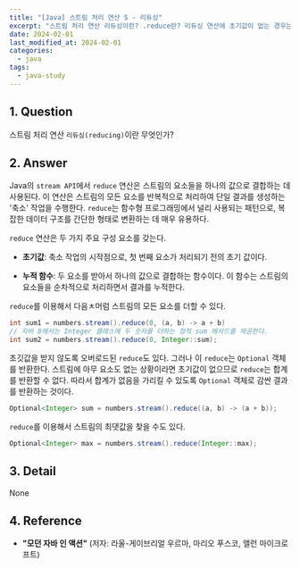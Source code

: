 ```yaml
---
title: "[Java] 스트림 처리 연산 5 - 리듀싱"
excerpt: "스트림 처리 연산 리듀싱이란? .reduce란? 리듀싱 연산에 초기값이 없는 경우는 어떻게 처리하는가? 리듀싱 연산으로 요소의 합, 최댓값, 최솟값을 계산하는 방법은 무엇인가?"
date: 2024-02-01
last_modified_at: 2024-02-01
categories:
  - java
tags:
  - java-study
---
```


## 1. Question

스트림 처리 연산 `리듀싱(reducing)`이란 무엇인가?

## 2. Answer

Java의 `stream API`에서 `reduce` 연산은 스트림의 요소들을 하나의 값으로 결합하는 데 사용된다. 이 연산은 스트림의 모든 요소를 반복적으로 처리하여 단일 결과를 생성하는 '축소' 작업을 수행한다. `reduce`는 함수형 프로그래밍에서 널리 사용되는 패턴으로, 복잡한 데이터 구조를 간단한 형태로 변환하는 데 매우 유용하다.

`reduce` 연산은 두 가지 주요 구성 요소를 갖는다.

* **초기값**: 축소 작업의 시작점으로, 첫 번째 요소가 처리되기 전의 초기 값이다.

* **누적 함수**: 두 요소를 받아서 하나의 값으로 결합하는 함수이다. 이 함수는 스트림의 요소들을 순차적으로 처리하면서 결과를 누적한다.

`reduce`를 이용해서 다음ㅊ머럼 스트림의 모든 요소를 더할 수 있다.

```java
int sum1 = numbers.stream().reduce(0, (a, b) -> a + b)
// 자바 8에서는 Integer 클래스에 두 숫자를 더하는 정적 sum 메서드를 제공한다.
int sum2 = numbers.stream().reduce(0, Integer::sum);
```

초깃값을 받지 않도록 오버로드된 `reduce`도 있다. 그러나 이 `reduce`는 `Optional` 객체를 반환한다. 스트림에 아무 요소도 없는 상황이라면 초기값이 없으므로 `reduce`는 합계를 반환할 수 없다. 따라서 합계가 없음을 가리킬 수 있도록 `Optional` 객체로 감싼 결과를 반환하는 것이다.

```java
Optional<Integer> sum = numbers.stream().reduce((a, b) -> (a + b));
```

`reduce`를 이용해서 스트림의 최댓값을 찾을 수도 있다.

```java
Optional<Integer> max = numbers.stream().reduce(Integer::max);
```

## 3. Detail

None

## 4. Reference

* **"모던 자바 인 액션"** (저자: 라울-게이브리얼 우르마, 마리오 푸스코, 앨런 마이크로프트)